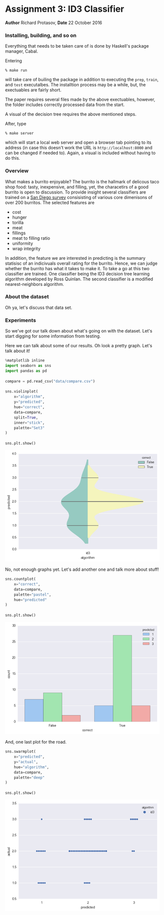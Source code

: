 
# Assignment 3: ID3 Classifier

**Author** Richard Protasov, **Date** 22 October 2016

### Installing, building, and so on

Everything that needs to be taken care of is done by Haskell's package manager, Cabal.

Entering

```
% make run
```

will take care of builing the package in addition to executing the `prep`, `train`, and `test` executalbes. The installtion process may be a while, but, the exectuables are fairly short.

The paper requires several files made by the above exectuables, however, the folder includes correctly processed data from the start.

A visual of the decision tree requires the above mentioned steps.

After, type

```
% make server
```

which will start a local web server and open a browser tab pointing to its address (in case this doesn't work the URL is `http://localhost:8000` and can be changed if needed to). Again, a visual is included without having to do this.

### Overview

What makes a burrito enjoyable? The burrito is the hallmark of delicous taco shop food: tasty, inexpensive, and filling, yet, the characetirs of a good burrito is open to discussion. To provide insight several classifiers are trained on a [San Diego survey](https://www.kaggle.com/srcole/burritos-in-san-diego) consisisting of various core dimenisons of over 200 burritos. The selected features are

- cost
- hunger
- torilla
- meat
- fillings
- meat to filling ratio
- uniformity
- wrap integrity

In addition, the feature we are interested in predicting is the summary statisisc of an indicivuals overall rating for the burrito. Hence, we can judge whether the burrito has what it takes to make it. To take a go at this two classifier are trained. One classifier being the ID3 decision tree learning algorithm developed by Ross Quinlan. The second classifier is a modified nearest-neighbors algorithm.

### About the dataset

Oh ya, let's discuss that data set.

### Experiments

So we've got our talk down about what's going on with the dataset. Let's start digging for some information from testing.

Here we can talk about some of our results. Oh look a pretty graph. Let's talk about it!


```python
%matplotlib inline
import seaborn as sns
import pandas as pd

compare = pd.read_csv("data/compare.csv")

sns.violinplot(
    x="algorithm",
    y="predicted",
    hue="correct",
    data=compare,
    split=True,
    inner="stick",
    palette="Set3"
)

sns.plt.show()
```


![png](data/images/output_2_0.png)


No, not enough graphs yet. Let's add another one and talk more about stuff!


```python
sns.countplot(
    x="correct",
    data=compare,
    palette="pastel",
    hue="predicted"
)

sns.plt.show()
```


![png](data/images/output_4_0.png)


And, one last plot for the road.


```python
sns.swarmplot(
    x="predicted",
    y="actual",
    hue="algorithm",
    data=compare,
    palette="deep"
)

sns.plt.show()
```


![png](data/images/output_6_0.png)
